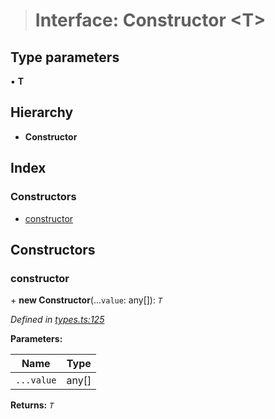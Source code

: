 > # Interface: Constructor <**T**>

## Type parameters

▪ **T**

## Hierarchy

* **Constructor**

## Index

### Constructors

* [constructor](_types_.constructor.md#constructor)

## Constructors

###  constructor

\+ **new Constructor**(...`value`: any[]): *`T`*

*Defined in [types.ts:125](https://github.com/polkadot-js/api/blob/a39cacc/packages/types/src/types.ts#L125)*

**Parameters:**

Name | Type |
------ | ------ |
`...value` | any[] |

**Returns:** *`T`*